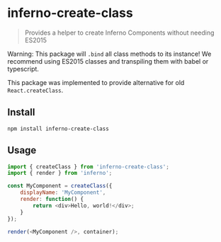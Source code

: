 # inferno-create-class
> Provides a helper to create Inferno Components without needing ES2015

Warning: This package will `.bind` all class methods to its instance!
We recommend using ES2015 classes and transpiling them with babel or typescript.

This package was implemented to provide alternative for old `React.createClass`.

## Install

```
npm install inferno-create-class
```

## Usage

```js
import { createClass } from 'inferno-create-class';
import { render } from 'inferno';

const MyComponent = createClass({
	displayName: 'MyComponent',
	render: function() {
		return <div>Hello, world!</div>;
	}
});

render(<MyComponent />, container);
```



